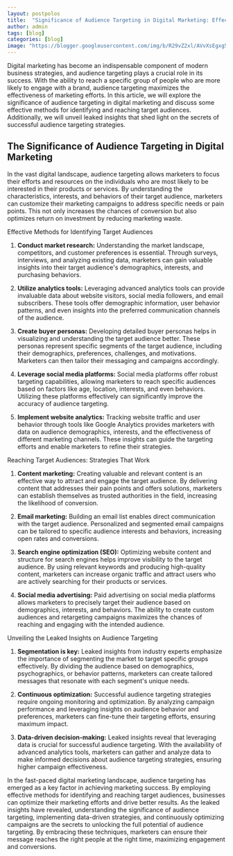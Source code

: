 ```yaml
---
layout: postpolos
title:  "Significance of Audience Targeting in Digital Marketing: Effective Methods and Strategies"
author: admin
tags: [blog]
categories: [blog]
image: "https://blogger.googleusercontent.com/img/b/R29vZ2xl/AVvXsEgxg519vAsrPFosKw9OH69Wt01tEQ5IT4SBpsndLP045SVNpq3vuQFVRk6DYwl8n1Ko6F4fFo3ClzY9iTWluY5LQRVwmtRFHrfV9muBGU7NW_lapL2T8KX4-hbgl9pD9A5aVPW2VVHfS1oFgQCaOcdxt6J40N9fgHJnqx41r1XYyvRxkRz-biyvsKpaHWRS/s1600/20240407_124345.jpg"
---
```



<p>Digital marketing has become an indispensable component of modern business strategies, and audience targeting plays a crucial role in its success. With the ability to reach a specific group of people who are more likely to engage with a brand, audience targeting maximizes the effectiveness of marketing efforts. In this article, we will explore the significance of audience targeting in digital marketing and discuss some effective methods for identifying and reaching target audiences. Additionally, we will unveil leaked insights that shed light on the secrets of successful audience targeting strategies. </p>
<h2>The Significance of Audience Targeting in Digital Marketing</h2>
<p>In the vast digital landscape, audience targeting allows marketers to focus their efforts and resources on the individuals who are most likely to be interested in their products or services. By understanding the characteristics, interests, and behaviors of their target audience, marketers can customize their marketing campaigns to address specific needs or pain points. This not only increases the chances of conversion but also optimizes return on investment by reducing marketing waste.</p>
<p>Effective Methods for Identifying Target Audiences</p>
<ol>
<li>
<p><strong>Conduct market research:</strong> Understanding the market landscape, competitors, and customer preferences is essential. Through surveys, interviews, and analyzing existing data, marketers can gain valuable insights into their target audience's demographics, interests, and purchasing behaviors.</p>
</li>
<li>
<p><strong>Utilize analytics tools:</strong> Leveraging advanced analytics tools can provide invaluable data about website visitors, social media followers, and email subscribers. These tools offer demographic information, user behavior patterns, and even insights into the preferred communication channels of the audience.</p>
</li>
<li>
<p><strong>Create buyer personas:</strong> Developing detailed buyer personas helps in visualizing and understanding the target audience better. These personas represent specific segments of the target audience, including their demographics, preferences, challenges, and motivations. Marketers can then tailor their messaging and campaigns accordingly.</p>
</li>
<li>
<p><strong>Leverage social media platforms:</strong> Social media platforms offer robust targeting capabilities, allowing marketers to reach specific audiences based on factors like age, location, interests, and even behaviors. Utilizing these platforms effectively can significantly improve the accuracy of audience targeting.</p>
</li>
<li>
<p><strong>Implement website analytics:</strong> Tracking website traffic and user behavior through tools like Google Analytics provides marketers with data on audience demographics, interests, and the effectiveness of different marketing channels. These insights can guide the targeting efforts and enable marketers to refine their strategies.</p>
</li>
</ol>
<p>Reaching Target Audiences: Strategies That Work</p>
<ol>
<li>
<p><strong>Content marketing:</strong> Creating valuable and relevant content is an effective way to attract and engage the target audience. By delivering content that addresses their pain points and offers solutions, marketers can establish themselves as trusted authorities in the field, increasing the likelihood of conversion.</p>
</li>
<li>
<p><strong>Email marketing:</strong> Building an email list enables direct communication with the target audience. Personalized and segmented email campaigns can be tailored to specific audience interests and behaviors, increasing open rates and conversions.</p>
</li>
<li>
<p><strong>Search engine optimization (SEO):</strong> Optimizing website content and structure for search engines helps improve visibility to the target audience. By using relevant keywords and producing high-quality content, marketers can increase organic traffic and attract users who are actively searching for their products or services.</p>
</li>
<li>
<p><strong>Social media advertising:</strong> Paid advertising on social media platforms allows marketers to precisely target their audience based on demographics, interests, and behaviors. The ability to create custom audiences and retargeting campaigns maximizes the chances of reaching and engaging with the intended audience.</p>
</li>
</ol>
<p>Unveiling the Leaked Insights on Audience Targeting</p>
<ol>
<li>
<p><strong>Segmentation is key:</strong> Leaked insights from industry experts emphasize the importance of segmenting the market to target specific groups effectively. By dividing the audience based on demographics, psychographics, or behavior patterns, marketers can create tailored messages that resonate with each segment's unique needs.</p>
</li>
<li>
<p><strong>Continuous optimization:</strong> Successful audience targeting strategies require ongoing monitoring and optimization. By analyzing campaign performance and leveraging insights on audience behavior and preferences, marketers can fine-tune their targeting efforts, ensuring maximum impact.</p>
</li>
<li>
<p><strong>Data-driven decision-making:</strong> Leaked insights reveal that leveraging data is crucial for successful audience targeting. With the availability of advanced analytics tools, marketers can gather and analyze data to make informed decisions about audience targeting strategies, ensuring higher campaign effectiveness.</p>
</li>
</ol>
<p>In the fast-paced digital marketing landscape, audience targeting has emerged as a key factor in achieving marketing success. By employing effective methods for identifying and reaching target audiences, businesses can optimize their marketing efforts and drive better results. As the leaked insights have revealed, understanding the significance of audience targeting, implementing data-driven strategies, and continuously optimizing campaigns are the secrets to unlocking the full potential of audience targeting. By embracing these techniques, marketers can ensure their message reaches the right people at the right time, maximizing engagement and conversions.</p>

